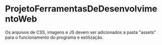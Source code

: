 # ProjetoFerramentasDeDesenvolvimentoWeb

Os arquivos de CSS, imagens e JS devem ser adicionados a pasta "assets" para o funcionamento do programa e estilização.
